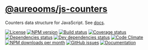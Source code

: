 [@aureooms/js-counters](https://make-github-pseudonymous-again.github.io/js-counters)
==

Counters data structure for JavaScript.
See [docs](https://make-github-pseudonymous-again.github.io/js-counters/index.html).

[![License](https://img.shields.io/github/license/aureooms/js-counters.svg?style=flat)](https://raw.githubusercontent.com/aureooms/js-counters/master/LICENSE)
[![NPM version](https://img.shields.io/npm/v/@aureooms/js-counters.svg?style=flat)](https://www.npmjs.org/package/@aureooms/js-counters)
[![Build status](https://img.shields.io/travis/aureooms/js-counters.svg?style=flat)](https://travis-ci.org/aureooms/js-counters)
[![Coverage status](https://img.shields.io/coveralls/aureooms/js-counters.svg?style=flat)](https://coveralls.io/r/aureooms/js-counters)
[![Dependencies status](https://img.shields.io/david/aureooms/js-counters.svg?style=flat)](https://david-dm.org/aureooms/js-counters#info=dependencies)
[![Dev dependencies status](https://img.shields.io/david/dev/aureooms/js-counters.svg?style=flat)](https://david-dm.org/aureooms/js-counters#info=devDependencies)
[![Code Climate](https://img.shields.io/codeclimate/github/aureooms/js-counters.svg?style=flat)](https://codeclimate.com/github/aureooms/js-counters)
[![NPM downloads per month](https://img.shields.io/npm/dm/@aureooms/js-counters.svg?style=flat)](https://www.npmjs.org/package/@aureooms/js-counters)
[![GitHub issues](https://img.shields.io/github/issues/aureooms/js-counters.svg?style=flat)](https://github.com/aureooms/js-counters/issues)
[![Documentation](https://make-github-pseudonymous-again.github.io/js-counters/badge.svg)](https://make-github-pseudonymous-again.github.io/js-counters/source.html)
